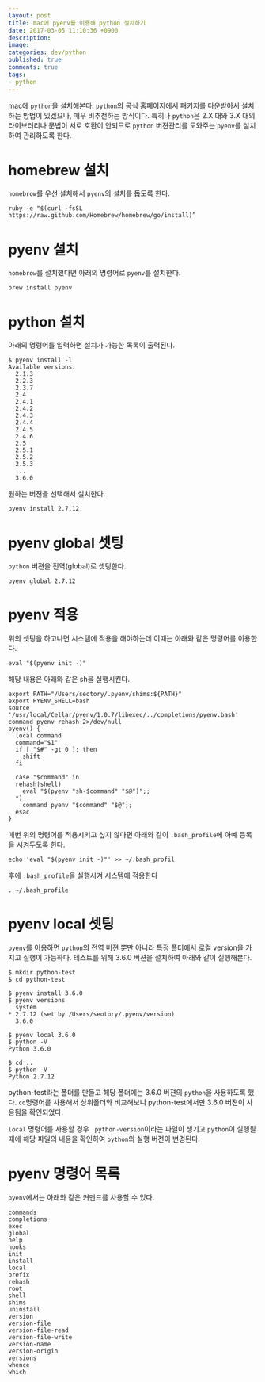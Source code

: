 ```yaml
---
layout: post
title: mac에 pyenv를 이용해 python 설치하기
date: 2017-03-05 11:10:36 +0900
description: 
image: 
categories: dev/python
published: true
comments: true
tags: 
- python
---
```


mac에 `python`을 설치해본다. `python`의 공식 홈페이지에서 패키지를 다운받아서 설치하는 방법이 있겠으나, 매우 비추천하는 방식이다. 특히나 `python`은 2.X 대와 3.X 대의 라이브러리나 문법이 서로 호환이 안되므로 `python` 버젼관리를 도와주는 `pyenv`를 설치하여 관리하도록 한다.

# homebrew 설치

`homebrow`를 우선 설치해서 `pyenv`의 설치를 돕도록 한다.

```shell
ruby -e "$(curl -fsSL https://raw.github.com/Homebrew/homebrew/go/install)”
```

# pyenv 설치

`homebrow`를 설치했다면 아래의 명령어로 `pyenv`를 설치한다.

```
brew install pyenv
```

# python 설치

아래의 명령어를 입력하면 설치가 가능한 목록이 출력된다.

```
$ pyenv install -l
Available versions:
  2.1.3
  2.2.3
  2.3.7
  2.4
  2.4.1
  2.4.2
  2.4.3
  2.4.4
  2.4.5
  2.4.6
  2.5
  2.5.1
  2.5.2
  2.5.3
  ...
  3.6.0
```

원하는 버젼을 선택해서 설치한다.

```
pyenv install 2.7.12
```

# pyenv global 셋팅

`python` 버젼을 전역(global)로 셋팅한다.

```
pyenv global 2.7.12
```

# pyenv 적용

위의 셋팅을 하고나면 시스템에 적용을 해야하는데 이때는 아래와 같은 명령어를 이용한다.

```
eval "$(pyenv init -)"
```

해당 내용은 아래와 같은 sh을 실행시킨다.

```shell
export PATH="/Users/seotory/.pyenv/shims:${PATH}"
export PYENV_SHELL=bash
source '/usr/local/Cellar/pyenv/1.0.7/libexec/../completions/pyenv.bash'
command pyenv rehash 2>/dev/null
pyenv() {
  local command
  command="$1"
  if [ "$#" -gt 0 ]; then
    shift
  fi

  case "$command" in
  rehash|shell)
    eval "$(pyenv "sh-$command" "$@")";;
  *)
    command pyenv "$command" "$@";;
  esac
}
```

매번 위의 명령어를 적용시키고 싶지 않다면 아래와 같이 `.bash_profile`에 아예 등록을 시켜두도록 한다.

```
echo 'eval "$(pyenv init -)"' >> ~/.bash_profil
```

후에 `.bash_profile`을 실행시켜 시스템에 적용한다

```
. ~/.bash_profile
```

# pyenv local 셋팅

`pyenv`를 이용하면 `python`의 전역 버젼 뿐만 아니라 특정 폴더에서 로컬 version을 가지고 실행이 가능하다. 테스트를 위해 3.6.0 버젼을 설치하여 아래와 같이 실행해본다.

```
$ mkdir python-test
$ cd python-test

$ pyenv install 3.6.0
$ pyenv versions
  system
* 2.7.12 (set by /Users/seotory/.pyenv/version)
  3.6.0

$ pyenv local 3.6.0
$ python -V
Python 3.6.0

$ cd ..
$ python -V
Python 2.7.12
```

python-test라는 폴더를 만들고 해당 폴더에는 3.6.0 버젼의 `python`을 사용하도록 했다. `cd`명령어를 사용해서 상위폴더와 비교해보니 python-test에서만 3.6.0 버젼이 사용됨을 확인되었다.

`local` 명령어를 사용할 경우 `.python-version`이라는 파일이 생기고 `python`이 실행될 때에 해당 파일의 내용을 확인하여 `python`의 실행 버젼이 변경된다.

# pyenv 명령어 목록

`pyenv`에서는 아래와 같은 커맨드를 사용할 수 있다.

```
commands
completions
exec
global
help
hooks
init
install
local
prefix
rehash
root
shell
shims
uninstall
version
version-file
version-file-read
version-file-write
version-name
version-origin
versions
whence
which
```
